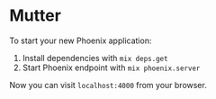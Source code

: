 # Mutter

To start your new Phoenix application:

1. Install dependencies with `mix deps.get`
2. Start Phoenix endpoint with `mix phoenix.server`

Now you can visit `localhost:4000` from your browser.
